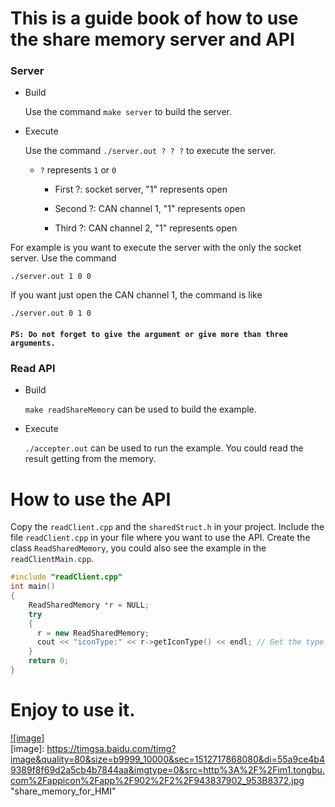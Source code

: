 # This is a guide book of how to use the share memory server and API

### Server

* Build

    Use the command `make server`  to build the server.

* Execute

    Use the command `./server.out ? ? ?` to execute the server.
    
    * `?` represents `1` or `0`
    
        * First ?: socket server, "1" represents open
    
        * Second ?: CAN channel 1, "1" represents open
    
        * Third ?: CAN channel 2, "1" represents open

For example is you want to execute the server with the only the socket server. Use the command 
```
./server.out 1 0 0
```
If you want just open the CAN channel 1, the command is like
```
./server.out 0 1 0
```
#### `PS: Do not forget to give the argument or give more than three arguments.`


### Read API

* Build
    
    `make readShareMemory` can be used to build the example.

* Execute

    `./accepter.out` can be used to run the example. You could read the result getting from the memory.


# How to use the API
Copy the `readClient.cpp` and the `sharedStruct.h` in your project. 
Include the file `readClient.cpp` in your file where you want to use the API. 
Create the class `ReadSharedMemory`, you could also see the example in the `readClientMain.cpp`.

```cpp
#include "readClient.cpp"
int main()
{
    ReadSharedMemory *r = NULL;
    try
    {
      r = new ReadSharedMemory;
      cout << "iconType:" << r->getIconType() << endl; // Get the type of navigation icon 
    }
    return 0;
}
```

# Enjoy to use it.

[![image]](http://gitlab.hirain.com/feng.ding1/share_memory_for_HMI)  
[image]: https://timgsa.baidu.com/timg?image&quality=80&size=b9999_10000&sec=1512717868080&di=55a9ce4b49389f8f69d2a5cb4b7844aa&imgtype=0&src=http%3A%2F%2Fim1.tongbu.com%2Fappicon%2Fapp%2F902%2F2%2F943837902_953B8372.jpg "share_memory_for_HMI" 